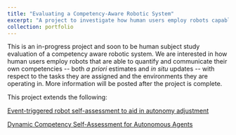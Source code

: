 ```yaml
---
title: "Evaluating a Competency-Aware Robotic System"
excerpt: "A project to investigate how human users employ robots capable of quantifying, communicating, and updating estimates of their competency."
collection: portfolio
---
```


This is an in-progress project and soon to be human subject study evaluation of a competency aware robotic system. We
are interested in how human users employ robots that are able to quantify and communicate their own competencies --
both <i>a priori</i> estimates and <i>in situ</i> updates -- with respect to the tasks they are assigned and the
environments they are operating in. More information will be posted after the project is complete.

This project extends the following:

[Event-triggered robot self-assessment to aid in autonomy adjustment](https://www.frontiersin.org/articles/10.3389/frobt.2023.1294533/full)

[Dynamic Competency Self-Assessment for Autonomous Agents](https://arxiv.org/abs/2303.01646)

